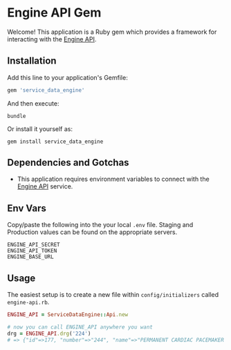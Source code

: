 # Engine API Gem

Welcome! This application is a Ruby gem which provides a framework for interacting with the [Engine API](https://github.com/claraprice/engine-api).

## Installation

Add this line to your application's Gemfile:

```ruby
gem 'service_data_engine'
```

And then execute:
```shell
bundle
```

Or install it yourself as:
```shell
gem install service_data_engine
```

## Dependencies and Gotchas
- This application requires environment variables to connect with the [Engine API](https://github.com/claraprice/engine-api) service.

## Env Vars
Copy/paste the following into the your local `.env` file. Staging and Production values can be found on the appropriate servers.
```env
ENGINE_API_SECRET
ENGINE_API_TOKEN
ENGINE_BASE_URL
```

## Usage

The easiest setup is to create a new file within `config/initializers` called `engine-api.rb`.
```ruby
ENGINE_API = ServiceDataEngine::Api.new

# now you can call ENGINE_API anywhere you want
drg = ENGINE_API.drg('224')
# => {"id"=>177, "number"=>"244", "name"=>"PERMANENT CARDIAC PACEMAKER IMPLANT WITHOUT CC/MCC", "short_name"=>"Permanent Cardiac Pacemaker Implant", "relative_weight"=>2.1108, "average_price"=>44082, "geometric_mean_los"=>2.3, "arithmetic_mean_los"=>2.7, "price"=>18291, "mcc"=>false, "cc"=>false}
```
